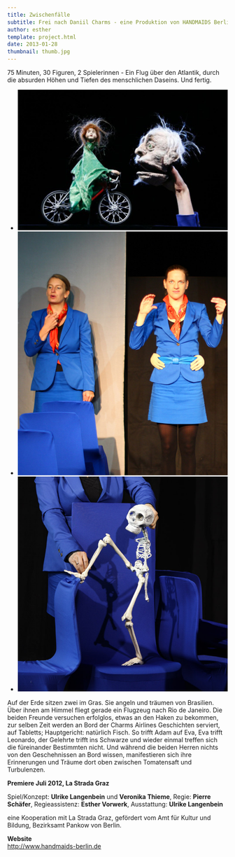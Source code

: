 ```yaml
---
title: Zwischenfälle
subtitle: Frei nach Daniil Charms - eine Produktion von HANDMAIDS Berlin
author: esther
template: project.html
date: 2013-01-28
thumbnail: thumb.jpg
---
```


75 Minuten, 30 Figuren, 2 Spielerinnen - Ein Flug über den Atlantik, durch die absurden Höhen und Tiefen des menschlichen Daseins. Und fertig.

<span class="more"></span>

<ul class="bxslider">
    <li><img src="zwischenfaelle.jpg"/></li>
    <li><img src="pressefoto17-klein.jpg"/></li>
    <li><img src="zwischenfaelle2.jpg"/></li>
</ul>


Auf der Erde sitzen zwei im Gras. Sie angeln und träumen von Brasilien. Über ihnen am Himmel fliegt gerade ein Flugzeug nach Rio de Janeiro. Die beiden Freunde versuchen erfolglos, etwas an den Haken zu bekommen, zur selben Zeit werden an Bord der Charms Airlines Geschichten serviert, auf Tabletts; Hauptgericht: natürlich Fisch.
So trifft Adam auf Eva, Eva trifft Leonardo, der Gelehrte trifft ins Schwarze und wieder einmal treffen sich die füreinander Bestimmten nicht. Und während die beiden Herren nichts von den Geschehnissen an Bord wissen, manifestieren sich ihre Erinnerungen und Träume dort oben zwischen Tomatensaft und Turbulenzen.

**Premiere Juli 2012, La Strada Graz**

Spiel/Konzept: **Ulrike Langenbein** und **Veronika Thieme**, Regie: **Pierre Schäfer**, Regieassistenz: **Esther Vorwerk**, Ausstattung: **Ulrike Langenbein**

eine Kooperation mit La Strada Graz, gefördert vom Amt für Kultur und Bildung, Bezirksamt Pankow von Berlin.

**Website**  
<http://www.handmaids-berlin.de>

